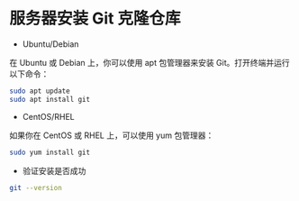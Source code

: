 # 服务器安装 Git 克隆仓库

- Ubuntu/Debian

在 Ubuntu 或 Debian 上，你可以使用 apt 包管理器来安装 Git。打开终端并运行以下命令：

```sh
sudo apt update
sudo apt install git
```

- CentOS/RHEL

如果你在 CentOS 或 RHEL 上，可以使用 yum 包管理器：

```sh
sudo yum install git
```


- 验证安装是否成功

```sh
git --version
```